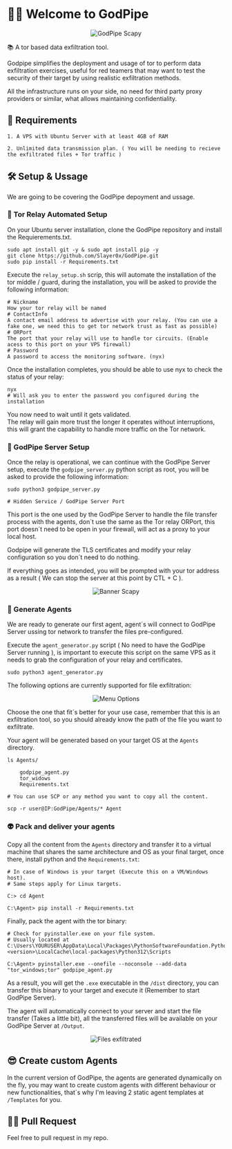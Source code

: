 # 🥷🏽 Welcome to GodPipe

<p align="center">
    <img src="https://github.com/user-attachments/assets/720816d6-63c3-4373-a600-f997096379f1" alt="GodPipe Scapy">
</p>


📚 A tor based data exfiltration tool.

Godpipe simplifies the deployment and usage of tor to perform data exfiltration exercises, useful for red teamers that may want to test the security of their target by using realistic exfiltration methods.

All the infrastructure runs on your side, no need for third party proxy providers or similar, what allows maintaining confidentiality.

## 📖 Requirements

    1. A VPS with Ubuntu Server with at least 4GB of RAM 

    2. Unlimited data transmission plan. ( You will be needing to recieve the exfiltrated files + Tor traffic )

## 🛠️ Setup & Ussage

We are going to be covering the GodPipe depoyment and ussage.

### 🧅 Tor Relay Automated Setup
On your Ubuntu server installation, clone the GodPipe repository and install the Requierements.txt.

```
sudo apt install git -y & sudo apt install pip -y
git clone https://github.com/Slayer0x/GodPipe.git
sudo pip install -r Requirements.txt
```
Execute the `relay_setup.sh` scrip, this will automate the installation of the tor middle / guard, during the installation, you will be asked to provide the following information:
```
# Nickname
How your tor relay will be named
# ContactInfo
A contact email address to advertise with your relay. (You can use a fake one, we need this to get tor network trust as fast as possible)
# ORPort
The port that your relay will use to handle tor circuits. (Enable acess to this port on your VPS firewall)
# Password
A password to access the monitoring software. (nyx)
```

Once the installation completes, you should be able to use nyx to check the status of your relay:
```
nyx
# Will ask you to enter the password you configured during the installation
```
You now need to wait until it gets validated.<br>
The relay will gain more trust the longer it operates without interruptions, this will grant the capability to handle more traffic on the Tor network.

### 🤖 GodPipe Server Setup

Once the relay is operational, we can continue with the GodPipe Server setup, execute the `godpipe_server.py` python script as root, you will be asked to provide the following information:

```
sudo python3 godpipe_server.py

# Hidden Service / GodPipe Server Port
```

This port is the one used by the GodPipe Server to handle the file transfer process with the agents, don´t use the same as the Tor relay ORPort, this port doesn´t need to be open in your firewall, will act as a proxy to your local host. 

Godpipe will generate the TLS certificates and modify your relay configuration so you don´t need to do nothing.

If everything goes as intended, you will be prompted with your tor address as a result ( We can stop the server at this point by CTL + C ).

<p align="center">
    <img src="https://github.com/user-attachments/assets/84849b16-0eb6-401b-b3b6-c129022439fb" alt="Banner Scapy">
</p>

### 🧰 Generate Agents

We are ready to generate our first agent, agent´s will connect to GodPipe Server ussing tor network to transfer the files pre-configured.

Execute the `agent_generator.py` script ( No need to have the  GodPipe Server running ), is important to execute this script on the same VPS as it needs to grab the configuration of your relay and certificates.

```
sudo python3 agent_generator.py
```
The following options are currently supported for file exfiltration:

<p align="center">
    <img src="https://github.com/user-attachments/assets/054910d5-4c04-4ffb-b258-aec591d7baa2" alt="Menu Options">
</p>

Choose the one that fit´s better for your use case, remember that this is an exfiltration tool, so you should already know the path of the file you want to exfiltrate.

Your agent will be generated based on your target OS at the `Agents` directory.

```
ls Agents/

    godpipe_agent.py
    tor_widows
    Requirements.txt

# You can use SCP or any method you want to copy all the content.

scp -r user@IP:GodPipe/Agents/* Agent
```

### 👽 Pack and deliver your agents

Copy all the content from the `Agents`  directory and transfer it to a virtual machine that shares the same architecture and OS as your final target, once there, install python and the `Requirements.txt`:

```
# In case of Windows is your target (Execute this on a VM/Windows host).
# Same steps apply for Linux targets.

C:> cd Agent

C:\Agent> pip install -r Requirements.txt
```
Finally, pack the agent with the tor binary:
```
# Check for pyinstaller.exe on your file system.
# Usually located at C:\Users\YOURUSER\AppData\Local\Packages\PythonSoftwareFoundation.Python.3.<version>\LocalCache\local-packages\Python312\Scripts

C:\Agent> pyinstaller.exe --onefile --noconsole --add-data "tor_windows;tor" godpipe_agent.py
```
As a result, you will get the `.exe` executable in the `/dist` directory, you can transfer this binary to your target and execute it (Remember to start GodPipe Server).

The agent will automatically connect to your server and start the file transfer (Takes a little bit), all the transferred files will be available on your GodPipe Server at `/Output`.

<p align="center">
    <img src="https://github.com/user-attachments/assets/79533f02-af1a-4eaa-8727-da6a6906acdb" alt="Files exfiltrated">
</p>

## 😎 Create custom Agents

In the current version of GodPipe, the agents are generated dynamically on the fly, you may want to create custom agents with different behaviour or new functionalities, that´s why I'm leaving 2 static agent templates at `/Templates` for you.

## 🙋‍♂️ Pull Request

Feel free to pull request in my repo.
